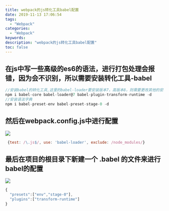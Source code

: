 ```yaml
---
title: webpack的js转化工具babel配置
date: 2019-11-13 17:06:54
tags:
  - "Webpack"
categories:
  - "Webpack"
keywords:
description: "webpack的js转化工具babel配置"
toc: false
---
```


## 在js中写一些高级的es6的语法，进行打包处理会报错，因为会不识别，所以需要安装转化工具-babel 

``` js
//安装babel的转化工具,这里的babel-loader要安装版本7，高版本8，则需要更改其他的安装项
npm i babel-core babel-loader@7 babel-plugin-transform-runtime -d
//安装语法字典
npm i babel-preset-env babel-preset-stage-0 -d
```

## 然后在webpack.config.js中进行配置

![](https://wx3.sinaimg.cn/large/ed984376ly1g8wiva451tj20zp0asglx.jpg)

``` js
 {test: /\.js$/, use: 'babel-loader', exclude: /node_modules/}
```

## 最后在项目的根目录下新建一个 .babel 的文件来进行babel的配置

![](https://wx4.sinaimg.cn/large/ed984376ly1g8wiveyjdwj20sy0ab0st.jpg)

``` js
{
  "presets":["env","stage-0"],
  "plugins":["transform-runtime"]
}
```
